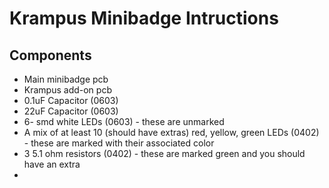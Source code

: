 # Krampus Minibadge Intructions

## Components

- Main minibadge pcb
- Krampus add-on pcb
- 0.1uF Capacitor (0603)
- 22uF Capacitor (0603)
- 6- smd white LEDs (0603) - these are unmarked
- A mix of at least 10 (should have extras) red, yellow, green LEDs (0402) - these are marked with their associated color
- 3 5.1 ohm resistors (0402) - these are marked green and you should have an extra
- 
